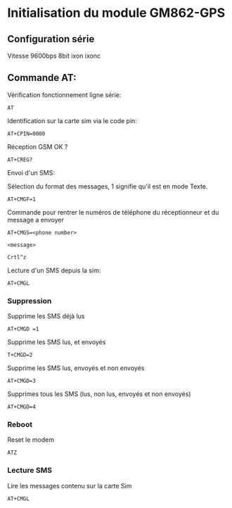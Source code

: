 # Initialisation du module GM862-GPS

## Configuration série

Vitesse 9600bps
8bit
ixon
ixonc


## Commande AT:

Vérification fonctionnement ligne série:

```
AT
```

Identification sur la carte sim via le code pin:
```
AT+CPIN=0000
```

Réception GSM OK ?

```
AT+CREG?
```

Envoi d'un SMS:

 Sélection du format des messages, 1 signifie qu'il est en mode Texte.
```
AT+CMGF=1
```
Commande pour rentrer le numéros de téléphone du réceptionneur et du message a envoyer
```
AT+CMGS=<phone number>

<message>

Crtl^z
```

Lecture d'un SMS depuis la sim:

```
AT+CMGL
```
### Suppression

Supprime les SMS déjà lus
```
AT+CMGD =1
```

Supprime les SMS lus, et envoyés
```
T+CMGD=2
```

 Supprime les SMS lus, envoyés et non envoyés
```
AT+CMGD=3
```
Supprimes tous les SMS (lus, non lus, envoyés et non envoyés)
```
AT+CMGD=4 
```
### Reboot 

Reset le modem 
```
ATZ
```
### Lecture SMS
Lire les messages contenu sur la carte Sim
```
AT+CMGL
```
